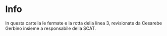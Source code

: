 # Info

In questa cartella le fermate e la rotta della linea 3, revisionate da Cesarebe Gerbino insieme a responsabile della SCAT.
